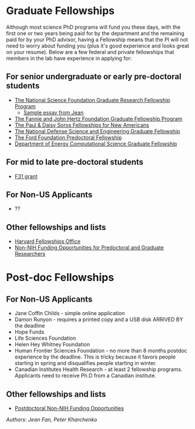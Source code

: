 # Graduate Fellowships

Although most science PhD programs will fund you these days, with the first one or two years being paid for by the department and the remaining paid for by your PhD advisor, having a Fellowship means that the PI will not need to worry about funding you (plus it's good experience and looks great on your resume). Below are a few federal and private fellowships that members in the lab have experience in applying for:

## For senior undergraduate or early pre-doctoral students
- [The National Science Foundation Graduate Research Fellowship Program](http://www.nsfgrfp.org/)
  - [Sample essay from Jean](http://jefworks.com/portfolio/nsf-grfp-sample-essays-and-advice/)
- [The Fannie and John Hertz Foundation Graduate Fellowship Program](http://www.hertzfoundation.org/dx/fellowships/fellowshipaward.aspx)
- [The Paul & Daisy Soros Fellowships for New Americans](http://www.pdsoros.org/)
- [The National Defense Science and Engineering Graduate Fellowship](http://ndseg.asee.org/)
- [The Ford Foundation Predoctoral Fellowship](http://sites.nationalacademies.org/PGA/FordFellowships/PGA_047958)
- [Department of Energy Computational Science Graduate Fellowship](http://www.krellinst.org/csgf/)

## For mid to late pre-doctoral students
- [F31 grant](http://grants.nih.gov/grants/funding/ac_search_results.htm?text_curr=f31&Search_Type=Activity)

## For Non-US Applicants
- ??

## Other fellowships and lists
- [Harvard Fellowships Office](https://www.gsas.harvard.edu/current_students/fellowships_office.php) 
- [Non-NIH Funding Opportunities for Predoctoral and Graduate Researchers](http://www.fic.nih.gov/Funding/NonNIH/Pages/predoctoral-graduate.aspx)

# Post-doc Fellowships

## For Non-US Applicants
- Jane Coffin Childs - simple online application 
- Damon Runyon - requires a printed copy and a USB disk ARRIVED BY the deadline 
- Hope Funds 
- Life Sciences Foundation 
- Helen Hey Whitney Foundation 
- Human Frontier Sciences Foundation - no more than 8 months postdoc experience by the deadline. This is tricky because it favors people starting in spring and disqualifies people starting in winter. 
- Canadian Institutes Health Research - at least 2 fellowship programs. Applicants need to receive Ph.D from a Canadian institute.

## Other fellowships and lists
- [Postdoctoral Non-NIH Funding Opportunities](http://www.fic.nih.gov/Funding/NonNIH/Pages/postdoctoral.aspx)

*Authors: Jean Fan, Peter Kharchenko*

